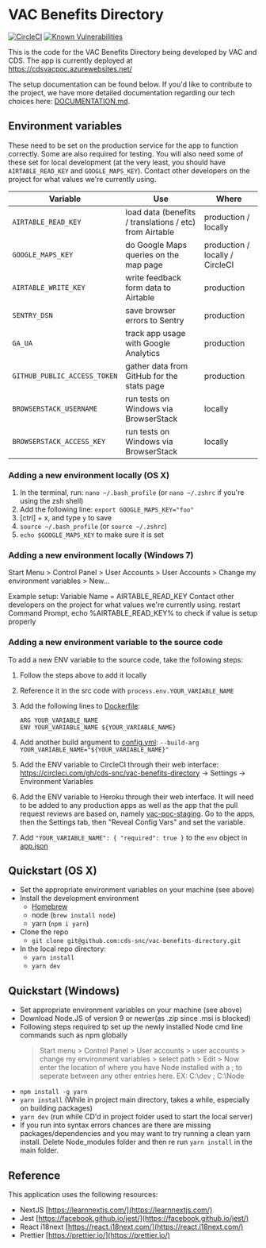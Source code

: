 # VAC Benefits Directory

[![CircleCI](https://circleci.com/gh/cds-snc/vac-benefits-directory.svg?style=svg)](https://circleci.com/gh/cds-snc/vac-benefits-directory)
[![Known Vulnerabilities](https://snyk.io/test/github/cds-snc/vac-benefits-directory/badge.svg)](https://snyk.io/test/github/cds-snc/vac-benefits-directory)

This is the code for the VAC Benefits Directory being developed by VAC and CDS. The app is currently deployed at
https://cdsvacpoc.azurewebsites.net/

The setup documentation can be found below. If you'd like to contribute to the project, we have more detailed documentation regarding our tech choices here: [DOCUMENTATION.md](./DOCUMENTATION.md).

## Environment variables

These need to be set on the production service for the app to function correctly.
Some are also required for testing. You will also need some of these set for local development
(at the very least, you should have `AIRTABLE_READ_KEY` and `GOOGLE_MAPS_KEY`).
Contact other developers on the project for what values we're currently using.

| Variable                     | Use                                                     | Where                           |
| ---------------------------- | ------------------------------------------------------- | ------------------------------- |
| `AIRTABLE_READ_KEY`          | load data (benefits / translations / etc) from Airtable | production / locally            |
| `GOOGLE_MAPS_KEY`            | do Google Maps queries on the map page                  | production / locally / CircleCI |
| `AIRTABLE_WRITE_KEY`         | write feedback form data to Airtable                    | production                      |
| `SENTRY_DSN`                 | save browser errors to Sentry                           | production                      |
| `GA_UA`                      | track app usage with Google Analytics                   | production                      |
| `GITHUB_PUBLIC_ACCESS_TOKEN` | gather data from GitHub for the stats page              | production                      |
| `BROWSERSTACK_USERNAME`      | run tests on Windows via BrowserStack                   | locally                         |
| `BROWSERSTACK_ACCESS_KEY`    | run tests on Windows via BrowserStack                   | locally                         |

### Adding a new environment locally (OS X)

1.  In the terminal, run: `nano ~/.bash_profile` (or `nano ~/.zshrc` if you're using the zsh shell)
2.  Add the following line: `export GOOGLE_MAPS_KEY="foo"`
3.  [ctrl] + x, and type `y` to save
4.  `source ~/.bash_profile` (or `source ~/.zshrc`)
5.  `echo $GOOGLE_MAPS_KEY` to make sure it is set

### Adding a new environment locally (Windows 7)

Start Menu > Control Panel > User Accounts > User Accounts > Change my environment variables > New...

Example setup:
Variable Name = AIRTABLE_READ_KEY
Contact other developers on the project for what values we're currently using.
restart Command Prompt, echo %AIRTABLE_READ_KEY% to check if value is setup properly

### Adding a new environment variable to the source code

To add a new ENV variable to the source code, take the following steps:

1.  Follow the steps above to add it locally
2.  Reference it in the src code with `process.env.YOUR_VARIABLE_NAME`
3.  Add the following lines to [Dockerfile](./Dockerfile):
    ```
    ARG YOUR_VARIABLE_NAME
    ENV YOUR_VARIABLE_NAME ${YOUR_VARIABLE_NAME}
    ```
4.  Add another build argument to [config.yml](./.circleci/config.yml):
    `--build-arg YOUR_VARIABLE_NAME="${YOUR_VARIABLE_NAME}"`
5.  Add the ENV variable to CircleCI through their web interface: https://circleci.com/gh/cds-snc/vac-benefits-directory -> Settings -> Environment Variables
6.  Add the ENV variable to Heroku through their web interface.
    It will need to be added to any production apps as well as the app that the pull request reviews are based on, namely
    [vac-poc-staging](https://dashboard.heroku.com/apps/vac-poc-staging). Go to the apps, then the Settings tab, then "Reveal Config Vars"
    and set the variable.

7.  Add `"YOUR_VARIABLE_NAME": { "required": true }` to the `env` object in [app.json](./app.json)

## Quickstart (OS X)

- Set the appropriate environment variables on your machine (see above)
- Install the development environment
  - [Homebrew](https://brew.sh/)
  - node (`brew install node`)
  - yarn (`npm i yarn`)
- Clone the repo
  - `git clone git@github.com:cds-snc/vac-benefits-directory.git`
- In the local repo directory:
  - `yarn install`
  - `yarn dev`

## Quickstart (Windows)

- Set appropriate environment variables on your machine (see above)
- Download Node.JS of version 9 or newer(as .zip since .msi is blocked)
- Following steps required tp set up the newly installed Node cmd line commands such as npm globally
  > Start menu > Control Panel > User accounts > user accounts > change my environment variables >
  > select path > Edit > Now enter the location of where you have Node installed with a ; to seperate
  > between any other entries here.
  > EX: C:\dev ; C:\Node
- `npm install -g yarn`
- `yarn install` (While in project main directory, takes a while, especially on building packages)
- `yarn dev` (run while CD'd in project folder used to start the local server)
- If you run into syntax errors chances are there are missing packages/dependencies and you may want to try
  running a clean yarn install. Delete Node_modules folder and then re run `yarn install` in the main folder.

## Reference

This application uses the following resources:

- NextJS [https://learnnextjs.com/](https://learnnextjs.com/)
- Jest [https://facebook.github.io/jest/](https://facebook.github.io/jest/)
- React i18next [https://react.i18next.com/](https://react.i18next.com/)
- Prettier [https://prettier.io/](https://prettier.io/)
